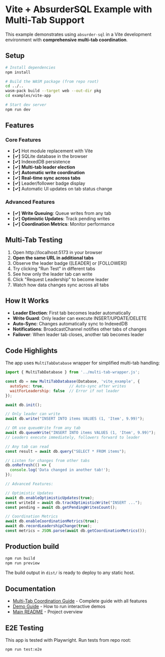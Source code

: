 # Vite + AbsurderSQL Example with Multi-Tab Support

This example demonstrates using `absurder-sql` in a Vite development environment with **comprehensive multi-tab coordination**.

## Setup

```bash
# Install dependencies
npm install

# Build the WASM package (from repo root)
cd ../..
wasm-pack build --target web --out-dir pkg
cd examples/vite-app

# Start dev server
npm run dev
```

## Features

### Core Features
- **[✓]** Hot module replacement with Vite
- **[✓]** SQLite database in the browser
- **[✓]** IndexedDB persistence
- **[✓]** **Multi-tab leader election**
- **[✓]** **Automatic write coordination**
- **[✓]** **Real-time sync across tabs**
- **[✓]** Leader/follower badge display
- **[✓]** Automatic UI updates on tab status change

### Advanced Features
- **[✓]** **Write Queuing**: Queue writes from any tab
- **[✓]** **Optimistic Updates**: Track pending writes
- **[✓]** **Coordination Metrics**: Monitor performance

## Multi-Tab Testing

1. Open http://localhost:5173 in your browser
2. **Open the same URL in additional tabs**
3. Observe the leader badge ([LEADER] or [FOLLOWER])
4. Try clicking "Run Test" in different tabs
5. See how only the leader tab can write
6. Click "Request Leadership" to become leader
7. Watch how data changes sync across all tabs

## How It Works

- **Leader Election**: First tab becomes leader automatically
- **Write Guard**: Only leader can execute INSERT/UPDATE/DELETE
- **Auto-Sync**: Changes automatically sync to IndexedDB
- **Notifications**: BroadcastChannel notifies other tabs of changes
- **Failover**: When leader tab closes, another tab becomes leader

## Code Highlights

The app uses `MultiTabDatabase` wrapper for simplified multi-tab handling:

```javascript
import { MultiTabDatabase } from '../multi-tab-wrapper.js';

const db = new MultiTabDatabase(Database, 'vite_example', {
  autoSync: true,           // Auto-sync after writes
  waitForLeadership: false  // Error if not leader
});

await db.init();

// Only leader can write
await db.write("INSERT INTO items VALUES (1, 'Item', 9.99)");

// OR use queueWrite from any tab
await db.queueWrite("INSERT INTO items VALUES (1, 'Item', 9.99)");
// Leaders execute immediately, followers forward to leader

// Any tab can read
const result = await db.query("SELECT * FROM items");

// Listen for changes from other tabs
db.onRefresh(() => {
  console.log('Data changed in another tab!');
});

// Advanced Features:

// Optimistic Updates
await db.enableOptimisticUpdates(true);
const writeId = await db.trackOptimisticWrite("INSERT ...");
const pending = await db.getPendingWritesCount();

// Coordination Metrics
await db.enableCoordinationMetrics(true);
await db.recordLeadershipChange(true);
const metrics = JSON.parse(await db.getCoordinationMetrics());
```

## Production build

```bash
npm run build
npm run preview
```

The build output in `dist/` is ready to deploy to any static host.

## Documentation

- [Multi-Tab Coordination Guide](../../docs/MULTI_TAB_GUIDE.md) - Complete guide with all features
- [Demo Guide](../DEMO_GUIDE.md) - How to run interactive demos
- [Main README](../../README.md) - Project overview

## E2E Testing

This app is tested with Playwright. Run tests from repo root:

```bash
npm run test:e2e
```

